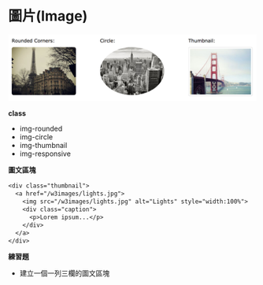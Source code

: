 # 圖片(Image)

![Bootstrap Image](./assets/image.png)

**class**

* img-rounded
* img-circle
* img-thumbnail
* img-responsive

**圖文區塊**

```
<div class="thumbnail">
  <a href="/w3images/lights.jpg">
    <img src="/w3images/lights.jpg" alt="Lights" style="width:100%">
    <div class="caption">
      <p>Lorem ipsum...</p>
    </div>
  </a>
</div>
```

**練習題**

* 建立一個一列三欄的圖文區塊
